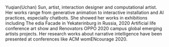 Yuqian(Uchan) Sun, artist, interaction designer and computational artist.
Her works range from generative animation to interactive installation and AI practices, especially chatbots. She showed her works in exhibitions including The edia Facade in Yekaterinburg in Russia, 2020 Artificial life conference art show and Renovators OPPO 2020  campus global emerging artists projects. Her research works about narrative intelligence have been presented at conferences like ACM womENcourage 2020.
